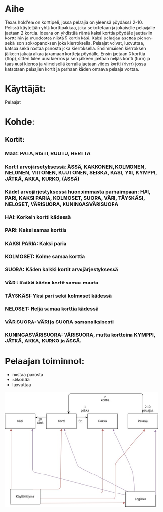 # Aihe
Texas hold'em on korttipeli, jossa pelaajia on yleensä pöydässä 2-10. Pelissä käytetään yhtä korttipakkaa, joka sekoitetaan ja jokaiselle pelaajalle jaetaan 2 korttia. Ideana on yhdistää nämä kaksi korttia pöydälle jaettaviin kortteihin ja muodostaa niistä 5 kortin käsi.  Kaksi pelaajaa asettaa pienen- sekä ison sokkopanoksen joka kierroksella. Pelaajat voivat, luovuttaa, katsoa sekä nostaa panosta joka kierroksella. Ensimmäisen kierroksen jälkeen jakaja alkaa jakamaan kortteja pöydälle. Ensin jaetaan 3 korttia (flop), sitten tulee uusi kierros ja sen jälkeen jaetaan neljäs kortti (turn) ja taas uusi kierros ja viimeisellä kerralla jaetaan viides kortti (river) jossa katsotaan pelaajien kortit ja parhaan käden omaava pelaaja voittaa.
# Käyttäjät:
Pelaajat
# Kohde:
## Kortit:
### Maat: PATA, RISTI, RUUTU, HERTTA
### Kortit arvojärsetyksessä: ÄSSÄ, KAKKONEN, KOLMONEN, NELONEN, VIITONEN, KUUTONEN, SEISKA, KASI, YSI, KYMPPI, JÄTKÄ, AKKA, KURKO, (ÄSSÄ)
### Kädet arvojärjestyksessä huonoimmasta parhaimpaan: HAI, PARI, KAKSI PARIA, KOLMOSET, SUORA, VÄRI, TÄYSKÄSI, NELOSET, VÄRISUORA, KUNINGASVÄRISUORA

### HAI: Korkein kortti kädessä
### PARI: Kaksi samaa korttia
### KAKSI PARIA: Kaksi paria
### KOLMOSET: Kolme samaa korttia
### SUORA: Käden kaikki kortit arvojärjestyksessä
### VÄRI: Kaikki käden kortit samaa maata
### TÄYSKÄSI: Yksi pari sekä kolmoset kädessä
### NELOSET: Neljä samaa korttia kädessä
### VÄRISUORA: VÄRI ja SUORA samanaikaisesti
### KUNINGASVÄRISUORA: VÄRISUORA, mutta kortteina KYMPPI, JÄTKÄ, AKKA, KURKO ja ÄSSÄ.

# Pelaajan toiminnot:
* nostaa panosta
* sököttää
* luovuttaa

![Luokkakaavio](/dokumentaatio/TexasHoldEmLuokkakaavio.jpg)
